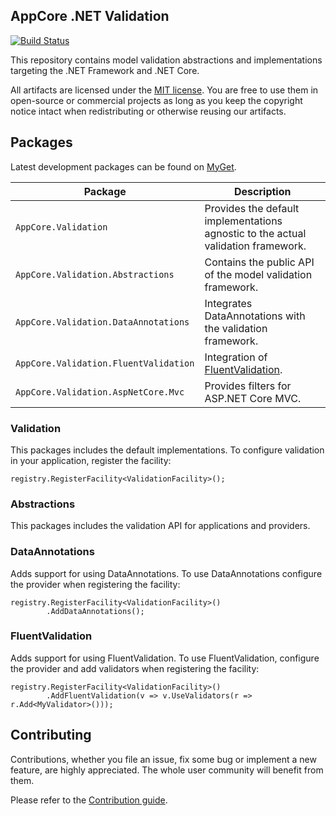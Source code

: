 AppCore .NET Validation
-----------------------

[![Build Status](https://dev.azure.com/AppCoreNet/Validation/_apis/build/status/AppCoreNet.Validation?branchName=dev)](https://dev.azure.com/AppCoreNet/Validation/_build/latest?definitionId=4&branchName=dev)

This repository contains model validation abstractions and implementations targeting the .NET Framework and .NET Core.

All artifacts are licensed under the [MIT license](LICENSE). You are free to use them in open-source or commercial projects as long
as you keep the copyright notice intact when redistributing or otherwise reusing our artifacts.

## Packages

Latest development packages can be found on [MyGet](https://www.myget.org/gallery/appcorenet).

Package                                           | Description
--------------------------------------------------|------------------------------------------------------------------------------------------------------
`AppCore.Validation`                            | Provides the default implementations agnostic to the actual validation framework.
`AppCore.Validation.Abstractions`              | Contains the public API of the model validation framework.
`AppCore.Validation.DataAnnotations`           | Integrates DataAnnotations with the validation framework.
`AppCore.Validation.FluentValidation`          | Integration of [FluentValidation](https://fluentvalidation.net/).
`AppCore.Validation.AspNetCore.Mvc`            | Provides filters for ASP.NET Core MVC.

### Validation

This packages includes the default implementations. To configure validation in your application, register the facility:

```
registry.RegisterFacility<ValidationFacility>();
```

### Abstractions

This packages includes the validation API for applications and providers.

### DataAnnotations

Adds support for using DataAnnotations.
To use DataAnnotations configure the provider when registering the facility:
```
registry.RegisterFacility<ValidationFacility>()
        .AddDataAnnotations();
```

### FluentValidation

Adds support for using FluentValidation.
To use FluentValidation, configure the provider and add validators when registering the facility:
```
registry.RegisterFacility<ValidationFacility>()
        .AddFluentValidation(v => v.UseValidators(r => r.Add<MyValidator>()));
```

## Contributing

Contributions, whether you file an issue, fix some bug or implement a new feature, are highly appreciated. The whole user community
will benefit from them.

Please refer to the [Contribution guide](CONTRIBUTING.md).
